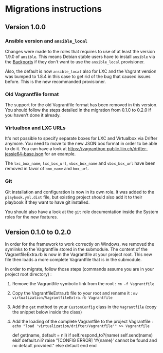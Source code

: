 # Migrations instructions

## Version 1.0.0

### Ansible version and `ansible_local`

Changes were made to the roles that requires to use of at least the version 1.9.0 of `ansible`. This means Debian stable users
have to install `ansible` via the [Backports](https://backports.debian.org/Instructions/) if they don't want to use the
`ansible_local` provisioner.

Also, the default is now `ansible_local` also for LXC and the Vagrant version was bumped to 1.8.4 in this case to get rid of the
bug that caused issues before. This is the new recommanded provisioner.

### Old Vagrantfile format

The support for the old Vagrantfile format has been removed in this version. You should follow the steps detailed in the
migration from 0.1.0 to 0.2.0 if you haven't done it already.

### Virtualbox and LXC URLs

It's not possible to specify separate boxes for LXC and Virtualbox via Drifter anymore. You need to move to the new JSON
box format in order to be able to do it. You can have a look at https://vagrantbox-public.liip.ch/drifter-jessie64-base.json
for an example.

The `lxc_box_name`, `lxc_box_url`, `vbox_box_name` and `vbox_box_url` have been removed in favor of `box_name` and `box_url`.

### Git

Git installation and configuration is now in its own role. It was added to the `playbook.yml.dist` file, but existing project
should also add it to their playbook if they want to have git installed.

You should also have a look at the `git` role documentation inside the System roles for the new features.

## Version 0.1.0 to 0.2.0

In order for the framework to work correctly on Windows, we removed the symlinks to the Vagrantfile stored in the submodule.
The content of the VagrantfileExtra.rb is now in the Vagrantfile at your project root. This new file then loads a more
complete Vagrantfile that is in the submodule.

In order to migrate, follow those steps (commands assume you are in your project root directory) :

1. Remove the Vagrantfile symbolic link from the root : `rm -f Vagrantfile`
2. Copy the VagrantfileExtra.rb file to your root and rename it : `mv virtualization/VagrantfileExtra.rb Vagrantfile`
3. Add the `get` method to your `CustomConfig` class in the `Vagrantfile` (copy the snippet below inside the class)
4. Add the loading of the complete Vagrantfile to the project Vagrantfile : `echo "load 'virtualization/drifter/Vagrantfile'" >> Vagrantfile`

    def get(name, default = nil)
        if self.respond_to?(name)
            self.send(name)
        elsif default.nil?
            raise "[CONFIG ERROR] '#{name}' cannot be found and no default provided."
        else
            default
        end
    end

